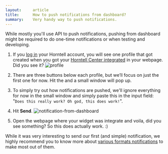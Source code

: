 ```yaml
---
layout:     article
title:      How to push notifications from dashboard?
summary:    Very handy way to push notifications.
---
```

While mostly you'll use API to push notifications, pushing from dashboard might be required to do one-time notifications or when testing and developing.

1. If you [log in](http://app.horntell.com) your Horntell account</a>, you will see one profile that got created when you got your [Horntell Center integrated]({{site.baseurl}}/articles/how-to-integrate-horntell-center) in your webpage. Did you see it?
![profile]({{site.baseurl}}/images/articles/profile.png)

2. There are three buttons below each profile, but we’ll focus on just the first one for now. Hit the <i class="fa fa-bell"></i> and a small window will pop up.

3. To simply try out how notifications are pushed, we'll ignore everything for now in the small window and simply paste this in the input field: "`Does this really work? Oh god, this does work!`".

4. Hit **Send**.
	![notification-from-dashboard]({{site.baseurl}}/images/articles/notification-from-dashboard.png)

5. Open the webpage where your widget was integrate and voila, did you see something? So this does actually work. :)

While it was very interesting to send our first (and simple) notification, we highly recommend you to know more about [various formats notifications]({{site.baseurl}}/articles/what-are-various-formats-of-notifications) to make most out of them.